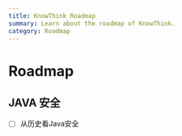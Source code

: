 ```yaml
---
title: KnowThink Roadmap
summary: Learn about the roadmap of KnowThink.
category: Roadmap
---
```


# Roadmap 
## JAVA 安全
- [ ] 从历史看Java安全
